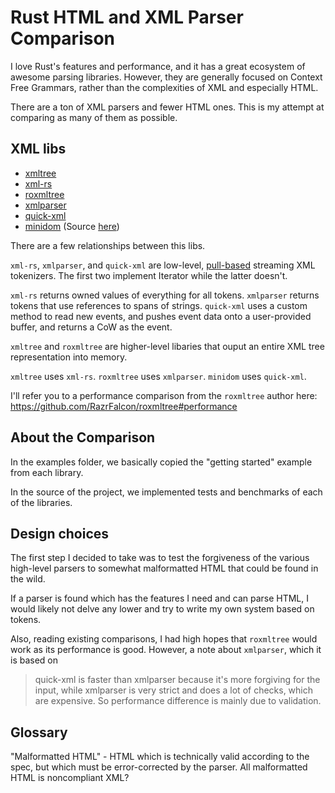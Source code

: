 # Rust HTML and XML Parser Comparison

I love Rust's features and performance, and it has a great ecosystem of awesome parsing libraries. However, they are generally focused on Context Free Grammars, rather than the complexities of XML and especially HTML.

There are a ton of XML parsers and fewer HTML ones. This is my attempt at comparing as many of them as possible.

## XML libs

- [xmltree](https://github.com/eminence/xmltree-rs)
- [xml-rs](https://github.com/netvl/xml-rs)
- [roxmltree](https://github.com/RazrFalcon/roxmltree)
- [xmlparser](https://github.com/RazrFalcon/xmlparser)
- [quick-xml](https://github.com/tafia/quick-xml)
- [minidom](https://docs.rs/minidom/0.12.0/minidom/) (Source [here](https://gitlab.com/xmpp-rs/xmpp-rs))

There are a few relationships between this libs.

`xml-rs`, `xmlparser`, and `quick-xml` are low-level, [pull-based](https://stackoverflow.com/questions/15895124/what-is-push-approach-and-pull-approach-to-parsing) streaming XML tokenizers. The first two implement Iterator while the latter doesn't.

`xml-rs` returns owned values of everything for all tokens. `xmlparser` returns tokens that use references to spans of strings. `quick-xml` uses a custom method to read new events, and pushes event data onto a user-provided buffer, and returns a CoW as the event.

`xmltree` and `roxmltree` are higher-level libaries that ouput an entire XML tree representation into memory.

`xmltree` uses `xml-rs`. `roxmltree` uses `xmlparser`. `minidom` uses `quick-xml`.

I'll refer you to a performance comparison from the `roxmltree` author here: https://github.com/RazrFalcon/roxmltree#performance

## About the Comparison

In the examples folder, we basically copied the "getting started" example from each library.

In the source of the project, we implemented tests and benchmarks of each of the libraries.

## Design choices

The first step I decided to take was to test the forgiveness of the various high-level parsers to somewhat malformatted HTML that could be found in the wild.

If a parser is found which has the features I need and can parse HTML, I would likely not delve any lower and try to write my own system based on tokens.

Also, reading existing comparisons, I had high hopes that `roxmltree` would work as its performance is good. However, a note about `xmlparser`, which it is based on

> quick-xml is faster than xmlparser because it's more forgiving for the input, while xmlparser is very strict and does a lot of checks, which are expensive. So performance difference is mainly due to validation.

## Glossary

"Malformatted HTML" - HTML which is technically valid according to the spec, but which must be error-corrected by the parser. All malformatted HTML is noncompliant XML?
